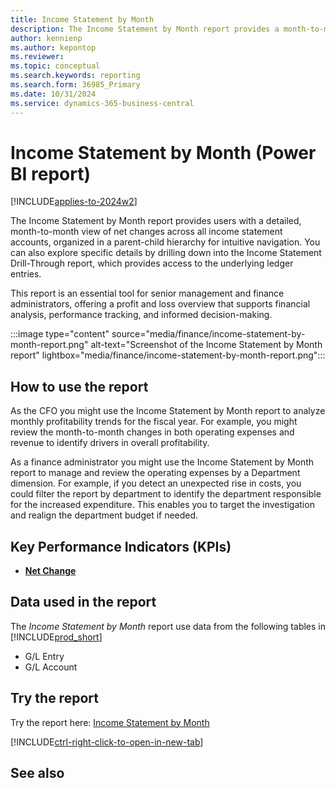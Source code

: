 ```yaml
---
title: Income Statement by Month
description: The Income Statement by Month report provides a month-to-month view of the net change for all income statement accounts. 
author: kennienp
ms.author: kepontop
ms.reviewer:
ms.topic: conceptual
ms.search.keywords: reporting
ms.search.form: 36985_Primary
ms.date: 10/31/2024
ms.service: dynamics-365-business-central
---
```


# Income Statement by Month (Power BI report)

[!INCLUDE[applies-to-2024w2](includes/applies-to-2024w2.md)]

The Income Statement by Month report provides users with a detailed, month-to-month view of net changes across all income statement accounts, organized in a parent-child hierarchy for intuitive navigation. You can also explore specific details by drilling down into the Income Statement Drill-Through report, which provides access to the underlying ledger entries.

This report is an essential tool for senior management and finance administrators, offering a profit and loss overview that supports financial analysis, performance tracking, and informed decision-making.

:::image type="content" source="media/finance/income-statement-by-month-report.png" alt-text="Screenshot of the Income Statement by Month report" lightbox="media/finance/income-statement-by-month-report.png":::

## How to use the report

As the CFO you might use the Income Statement by Month report to analyze monthly profitability trends for the fiscal year. For example, you might review the month-to-month changes in both operating expenses and revenue to identify drivers in overall profitability.

As a finance administrator you might use the Income Statement by Month report to manage and review the operating expenses by a Department dimension. For example, if you detect an unexpected rise in costs, you could filter the report by department to identify the department responsible for the increased expenditure. This enables you to target the investigation and realign the department budget if needed. 

## Key Performance Indicators (KPIs)

- [**Net Change**](finance-powerbi-kpi.md#net-change)

## Data used in the report

The *Income Statement by Month* report use data from the following tables in [!INCLUDE[prod_short](includes/prod_short.md)]

- G/L Entry
- G/L Account

## Try the report

Try the report here: [Income Statement by Month](https://businesscentral.dynamics.com?page=36985)

[!INCLUDE[ctrl-right-click-to-open-in-new-tab](includes/ctrl-right-click-to-open-in-new-tab.md)]

## See also
